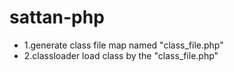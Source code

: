 # sattan-php

 - 1.generate class file map named "class_file.php"
 - 2.classloader load class by the "class_file.php"
